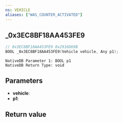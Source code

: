 ```yaml
---
ns: VEHICLE
aliases: ["WAS_COUNTER_ACTIVATED"]
---
```

## _0x3EC8BF18AA453FE9

```c
// 0x3EC8BF18AA453FE9 0x2916D69B
BOOL _0x3EC8BF18AA453FE9(Vehicle vehicle, Any p1);
```

```
NativeDB Parameter 1: BOOL p1
NativeDB Return Type: void
```

## Parameters
* **vehicle**: 
* **p1**: 

## Return value
